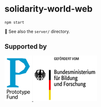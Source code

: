 # solidarity-world-web

```shell
npm start
```

:pencil: See also the `server/` directory.

## Supported by

<a href="https://prototypefund.de/">
  <img src="public/ptf.png" height="150"/>
</a>
<a href="https://www.bmbf.de/">
  <img src="public/bmbf_de.jpg" height="150"/>
</a>
